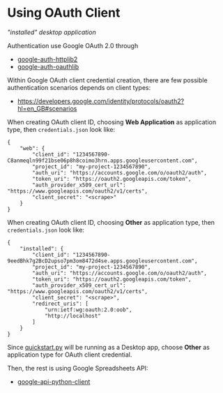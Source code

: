 # Using OAuth Client 

_"installed" desktop application_

Authentication use Google OAuth 2.0 through
- [google-auth-httplib2](https://pypi.org/project/google-auth-httplib2/)
- [google-auth-oauthlib](https://pypi.org/project/google-auth-oauthlib/)

Within Google OAuth client credential creation, there are few possible authentication scenarios depends on client types:
- https://developers.google.com/identity/protocols/oauth2?hl=en_GB#scenarios

When creating OAuth client ID, choosing **Web Application** as application type, then `credentials.json` look like:
```
{
    "web": {
        "client_id": "1234567890-C8anmeqln99f21bse06p8h8coimo3hrn.apps.googleusercontent.com",
        "project_id": "my-project-1234567890",
        "auth_uri": "https://accounts.google.com/o/oauth2/auth",
        "token_uri": "https://oauth2.googleapis.com/token",
        "auth_provider_x509_cert_url": "https://www.googleapis.com/oauth2/v1/certs",
        "client_secret": "<scrape>"
    }
}
```

When creating OAuth client ID, choosing **Other** as application type, then `credentials.json` look like:
```
{
    "installed": {
        "client_id": "1234567890-9eedBhk7g2BcD2upso7pm3om8472d4se.apps.googleusercontent.com",
        "project_id": "my-project-1234567890",
        "auth_uri": "https://accounts.google.com/o/oauth2/auth",
        "token_uri": "https://oauth2.googleapis.com/token",
        "auth_provider_x509_cert_url": "https://www.googleapis.com/oauth2/v1/certs",
        "client_secret": "<scrape>",
        "redirect_uris": [
            "urn:ietf:wg:oauth:2.0:oob",
            "http://localhost"
        ]
    }
}
```

Since [quickstart.py](quickstart.py) will be running as a Desktop app, choose **Other** as application type for OAuth client credential.

Then, the rest is using Google Spreadsheets API:
- [google-api-python-client](https://github.com/googleapis/google-api-python-client)
